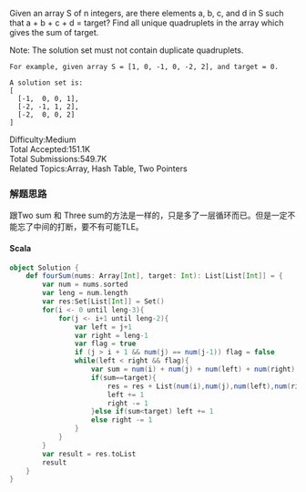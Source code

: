 Given an array S of n integers, are there elements a, b, c, and d in S such that a + b + c + d = target? Find all unique quadruplets in the array which gives the sum of target.

Note: The solution set must not contain duplicate quadruplets.
```
For example, given array S = [1, 0, -1, 0, -2, 2], and target = 0.

A solution set is:
[
  [-1,  0, 0, 1],
  [-2, -1, 1, 2],
  [-2,  0, 0, 2]
]
```

Difficulty:Medium  
Total Accepted:151.1K  
Total Submissions:549.7K  
Related Topics:Array, Hash Table, Two Pointers

### 解题思路
跟Two sum 和 Three sum的方法是一样的，只是多了一层循环而已。但是一定不能忘了中间的打断，要不有可能TLE。
#### Scala
```scala
object Solution {
    def fourSum(nums: Array[Int], target: Int): List[List[Int]] = {
        var num = nums.sorted
        var leng = num.length
        var res:Set[List[Int]] = Set()
        for(i <- 0 until leng-3){
            for(j <- i+1 until leng-2){
                var left = j+1
                var right = leng-1
                var flag = true
                if (j > i + 1 && num(j) == num(j-1)) flag = false
                while(left < right && flag){
                    var sum = num(i) + num(j) + num(left) + num(right)      
                    if(sum==target){
                        res = res + List(num(i),num(j),num(left),num(right))
                        left += 1
                        right -= 1
                    }else if(sum<target) left += 1
                    else right -= 1
                }
            }
        }
        var result = res.toList
        result
    }
}
```